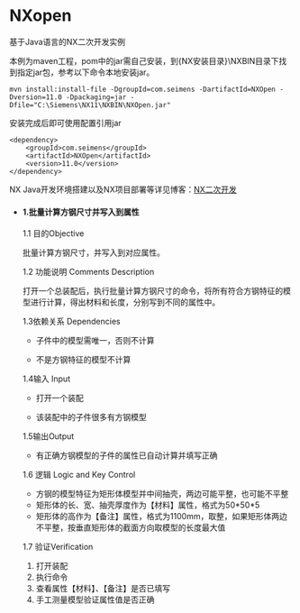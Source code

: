 # NXopen
基于Java语言的NX二次开发实例

本例为maven工程，pom中的jar需自己安装，到{NX安装目录}\NXBIN目录下找到指定jar包，参考以下命令本地安装jar。

```
mvn install:install-file -DgroupId=com.seimens -DartifactId=NXOpen -Dversion=11.0 -Dpackaging=jar -Dfile="C:\Siemens\NX11\NXBIN\NXOpen.jar"
```

安装完成后即可使用配置引用jar

```
<dependency>
    <groupId>com.seimens</groupId>
    <artifactId>NXOpen</artifactId>
    <version>11.0</version>
</dependency>
```

NX Java开发环境搭建以及NX项目部署等详见博客：[NX二次开发](https://aembre.github.io/categories/NX%E4%BA%8C%E6%AC%A1%E5%BC%80%E5%8F%91/)

- #### 1.批量计算方钢尺寸并写入到属性

  1.1 目的Objective

  批量计算方钢尺寸，并写入到对应属性。

  1.2 功能说明 Comments Description

  打开一个总装配后，执行批量计算方钢尺寸的命令，将所有符合方钢特征的模型进行计算，得出材料和长度，分别写到不同的属性中。

  1.3依赖关系 Dependencies

  - 子件中的模型需唯一，否则不计算

  - 不是方钢特征的模型不计算

  1.4输入 Input

  - 打开一个装配

  - 该装配中的子件很多有方钢模型

  1.5输出Output

  - 有正确方钢模型的子件的属性已自动计算并填写正确

  1.6 逻辑 Logic and Key Control

  - 方钢的模型特征为矩形体模型并中间抽壳，两边可能平整，也可能不平整
  - 矩形体的长、宽、抽壳厚度作为【材料】属性，格式为50\*50\*5
  - 矩形体的高作为【备注】属性，格式为1100mm，取整，如果矩形体两边不平整，按垂直矩形体的截面方向取模型的长度最大值

  1.7 验证Verification

  1. 打开装配
  2. 执行命令
  3. 查看属性【材料】、【备注】是否已填写
  4. 手工测量模型验证属性值是否正确